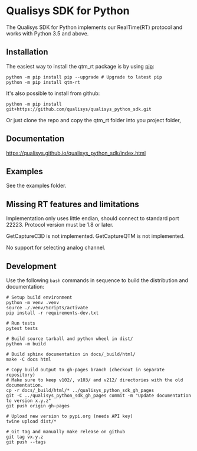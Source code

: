 Qualisys SDK for Python
================================

The Qualisys SDK for Python implements our RealTime(RT) protocol and works with Python 3.5 and above.

Installation
------------

The easiest way to install the qtm_rt package is by using [pip]((https://pip.pypa.io/en/stable/installing/)):

```
python -m pip install pip --upgrade # Upgrade to latest pip
python -m pip install qtm-rt
```

It's also possible to install from github:

```
python -m pip install git+https://github.com/qualisys/qualisys_python_sdk.git
```

Or just clone the repo and copy the qtm_rt folder into you project folder,

Documentation
-------------

https://qualisys.github.io/qualisys_python_sdk/index.html

Examples
--------

See the examples folder.

Missing RT features and limitations
-----------------------------------

Implementation only uses little endian, should connect to standard port 22223.
Protocol version must be 1.8 or later.

GetCaptureC3D is not implemented.
GetCaptureQTM is not implemented.

No support for selecting analog channel.

Development
-----------

Use the following `bash` commands in sequence to build the distribution and
documentation:

```
# Setup build environment
python -m venv .venv
source ./.venv/Scripts/activate
pip install -r requirements-dev.txt

# Run tests
pytest tests

# Build source tarball and python wheel in dist/
python -m build

# Build sphinx documentation in docs/_build/html/
make -C docs html

# Copy build output to gh-pages branch (checkout in separate repository)
# Make sure to keep v102/, v103/ and v212/ directories with the old documentation.
cp -r docs/_build/html/* ../qualisys_python_sdk_gh_pages
git -C ../qualisys_python_sdk_gh_pages commit -m "Update documentation to version x.y.z"
git push origin gh-pages

# Upload new version to pypi.org (needs API key)
twine upload dist/*

# Git tag and manually make release on github
git tag vx.y.z
git push --tags
```

